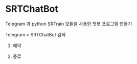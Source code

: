 # SRTChatBot


Telegram 과 python SRTrain 모듈을 사용한 챗봇 프로그램 만들기


Telegram > SRTChatBot 검색
1. 예약

4. 종료
